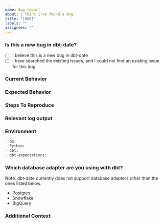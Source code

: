 ```yaml
---
name: Bug report
about: I think I've found a bug
title: "[BUG]"
labels: ""
assignees: ""
---
```


### Is this a new bug in dbt-date?

- [ ] I believe this is a new bug in dbt-date
- [ ] I have searched the existing issues, and I could not find an existing issue for this bug

### Current Behavior

### Expected Behavior

### Steps To Reproduce

### Relevant log output

### Environment

```markdown
- OS:
- Python:
- dbt:
- dbt-expectations:
```

### Which database adapter are you using with dbt?

Note: dbt-date currently does not support database adapters other than the ones listed below.

- Postgres
- Snowflake
- BigQuery

### Additional Context
